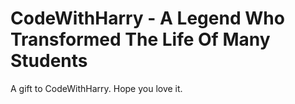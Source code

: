 # CodeWithHarry - A Legend Who Transformed The Life Of Many Students
A gift to CodeWithHarry. Hope you love it.
